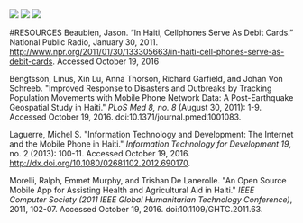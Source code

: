 
<img src="http://vanessography.com/twilio/EDE-TXT01.jpg" />
<img src="http://vanessography.com/twilio/EDE-TXT02.jpg" />
<img src="http://vanessography.com/twilio/EDE-TXT03.jpg" />

#RESOURCES
Beaubien, Jason. “In Haiti, Cellphones Serve As Debit Cards.” National Public Radio, January 30, 2011. http://www.npr.org/2011/01/30/133305663/in-haiti-cell-phones-serve-as-debit-cards. Accessed October 19, 2016


Bengtsson, Linus, Xin Lu, Anna Thorson, Richard Garfield, and Johan Von Schreeb. "Improved Response to Disasters and Outbreaks by Tracking Population Movements with Mobile Phone Network Data: A Post-Earthquake Geospatial Study in Haiti." *PLoS Med 8, no. 8* (August 30, 2011): 1-9. Accessed October 19, 2016.  doi:10.1371/journal.pmed.1001083.


Laguerre, Michel S. "Information Technology and Development: The Internet and the Mobile Phone in Haiti." *Information Technology for Development 19*, no. 2 (2013): 100-11. Accessed October 19, 2016. http://dx.doi.org/10.1080/02681102.2012.690170.


Morelli, Ralph, Emmet Murphy, and Trishan De Lanerolle. "An Open Source Mobile App for Assisting Health and Agricultural Aid in Haiti." *IEEE Computer Society (2011 IEEE Global Humanitarian Technology Conference)*, 2011, 102-07. Accessed October 19, 2016. doi:10.1109/GHTC.2011.63.
